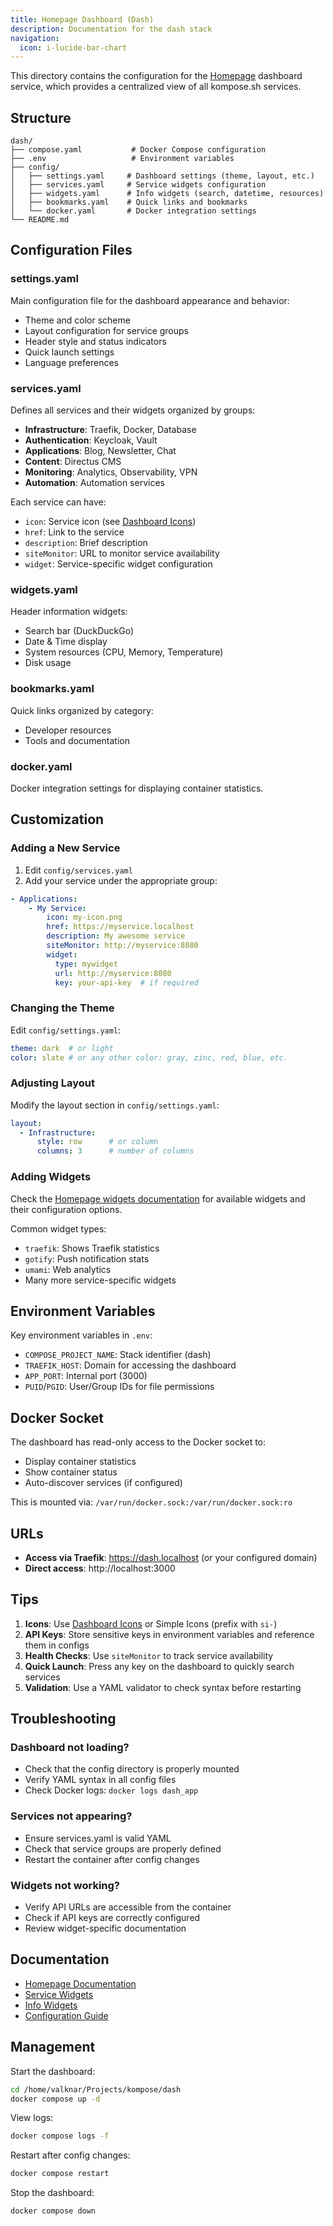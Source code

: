 ```yaml
---
title: Homepage Dashboard (Dash)
description: Documentation for the dash stack
navigation:
  icon: i-lucide-bar-chart
---
```


This directory contains the configuration for the [Homepage](https://gethomepage.dev) dashboard service, which provides a centralized view of all kompose.sh services.

## Structure

```
dash/
├── compose.yaml           # Docker Compose configuration
├── .env                   # Environment variables
├── config/
│   ├── settings.yaml     # Dashboard settings (theme, layout, etc.)
│   ├── services.yaml     # Service widgets configuration
│   ├── widgets.yaml      # Info widgets (search, datetime, resources)
│   ├── bookmarks.yaml    # Quick links and bookmarks
│   └── docker.yaml       # Docker integration settings
└── README.md
```

## Configuration Files

### settings.yaml
Main configuration file for the dashboard appearance and behavior:
- Theme and color scheme
- Layout configuration for service groups
- Header style and status indicators
- Quick launch settings
- Language preferences

### services.yaml
Defines all services and their widgets organized by groups:
- **Infrastructure**: Traefik, Docker, Database
- **Authentication**: Keycloak, Vault
- **Applications**: Blog, Newsletter, Chat
- **Content**: Directus CMS
- **Monitoring**: Analytics, Observability, VPN
- **Automation**: Automation services

Each service can have:
- `icon`: Service icon (see [Dashboard Icons](https://github.com/walkxcode/dashboard-icons))
- `href`: Link to the service
- `description`: Brief description
- `siteMonitor`: URL to monitor service availability
- `widget`: Service-specific widget configuration

### widgets.yaml
Header information widgets:
- Search bar (DuckDuckGo)
- Date & Time display
- System resources (CPU, Memory, Temperature)
- Disk usage

### bookmarks.yaml
Quick links organized by category:
- Developer resources
- Tools and documentation

### docker.yaml
Docker integration settings for displaying container statistics.

## Customization

### Adding a New Service

1. Edit `config/services.yaml`
2. Add your service under the appropriate group:

```yaml
- Applications:
    - My Service:
        icon: my-icon.png
        href: https://myservice.localhost
        description: My awesome service
        siteMonitor: http://myservice:8080
        widget:
          type: mywidget
          url: http://myservice:8080
          key: your-api-key  # if required
```

### Changing the Theme

Edit `config/settings.yaml`:
```yaml
theme: dark  # or light
color: slate # or any other color: gray, zinc, red, blue, etc.
```

### Adjusting Layout

Modify the layout section in `config/settings.yaml`:
```yaml
layout:
  - Infrastructure:
      style: row      # or column
      columns: 3      # number of columns
```

### Adding Widgets

Check the [Homepage widgets documentation](https://gethomepage.dev/widgets/) for available widgets and their configuration options.

Common widget types:
- `traefik`: Shows Traefik statistics
- `gotify`: Push notification stats
- `umami`: Web analytics
- Many more service-specific widgets

## Environment Variables

Key environment variables in `.env`:
- `COMPOSE_PROJECT_NAME`: Stack identifier (dash)
- `TRAEFIK_HOST`: Domain for accessing the dashboard
- `APP_PORT`: Internal port (3000)
- `PUID`/`PGID`: User/Group IDs for file permissions

## Docker Socket

The dashboard has read-only access to the Docker socket to:
- Display container statistics
- Show container status
- Auto-discover services (if configured)

This is mounted via: `/var/run/docker.sock:/var/run/docker.sock:ro`

## URLs

- **Access via Traefik**: https://dash.localhost (or your configured domain)
- **Direct access**: http://localhost:3000

## Tips

1. **Icons**: Use [Dashboard Icons](https://github.com/walkxcode/dashboard-icons) or Simple Icons (prefix with `si-`)
2. **API Keys**: Store sensitive keys in environment variables and reference them in configs
3. **Health Checks**: Use `siteMonitor` to track service availability
4. **Quick Launch**: Press any key on the dashboard to quickly search services
5. **Validation**: Use a YAML validator to check syntax before restarting

## Troubleshooting

### Dashboard not loading?
- Check that the config directory is properly mounted
- Verify YAML syntax in all config files
- Check Docker logs: `docker logs dash_app`

### Services not appearing?
- Ensure services.yaml is valid YAML
- Check that service groups are properly defined
- Restart the container after config changes

### Widgets not working?
- Verify API URLs are accessible from the container
- Check if API keys are correctly configured
- Review widget-specific documentation

## Documentation

- [Homepage Documentation](https://gethomepage.dev)
- [Service Widgets](https://gethomepage.dev/widgets/services/)
- [Info Widgets](https://gethomepage.dev/widgets/info/)
- [Configuration Guide](https://gethomepage.dev/configs/)

## Management

Start the dashboard:
```bash
cd /home/valknar/Projects/kompose/dash
docker compose up -d
```

View logs:
```bash
docker compose logs -f
```

Restart after config changes:
```bash
docker compose restart
```

Stop the dashboard:
```bash
docker compose down
```
